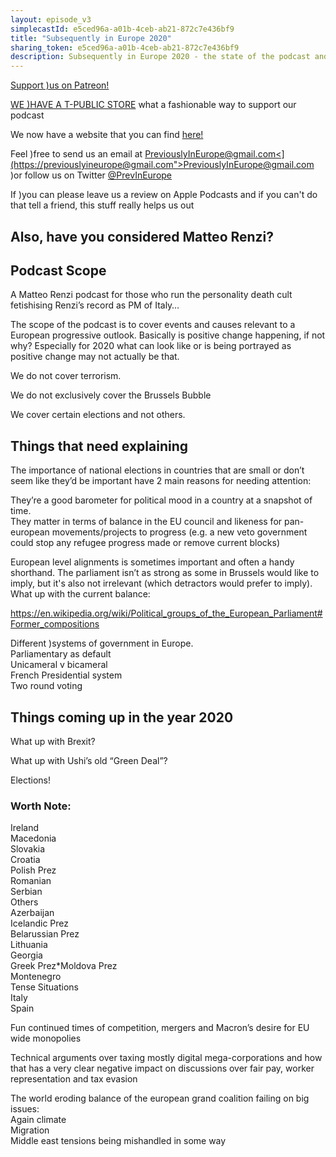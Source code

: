 ```yaml
---
layout: episode_v3
simplecastId: e5ced96a-a01b-4ceb-ab21-872c7e436bf9
title: "Subsequently in Europe 2020"
sharing_token: e5ced96a-a01b-4ceb-ab21-872c7e436bf9
description: Subsequently in Europe 2020 - the state of the podcast and what's coming up this year
---
```


<p><a href="[www.patreon.com](https://www.patreon.com/previouslyineurope">Support )us on Patreon!</a></p><p><a href="[www.teepublic.com](https://www.teepublic.com/user/previneurope">WE )HAVE A T-PUBLIC STORE</a> what a fashionable way to support our podcast</p><p>We now have a website that you can find <a href="[previouslyineurope.eu](http://previouslyineurope.eu/">here!</a></p><p>Feel )free to send us an email at <a href="[previouslyineurope@gmail.com">PreviouslyInEurope@gmail.com<](https://previouslyineurope@gmail.com">PreviouslyInEurope@gmail.com</a> )or follow us on Twitter <a href="[twitter.com](https://twitter.com/PrevInEurope">@PrevInEurope</a></p><p>If )you can please leave us a review on Apple Podcasts and if you can't do that tell a friend, this stuff really helps us out</p><h2>Also, have you considered Matteo Renzi?</h2><h2>Podcast Scope</h2><p>A Matteo Renzi podcast for those who run the personality death cult fetishising Renzi’s record as PM of Italy…</p><p>The scope of the podcast is to cover events and causes relevant to a European progressive outlook. Basically is positive change happening, if not why? Especially for 2020 what can look like or is being portrayed as positive change may not actually be that.</p><p>We do not cover terrorism.</p><p>We do not exclusively cover the Brussels Bubble</p><p>We cover certain elections and not others.</p><h2>Things that need explaining</h2><p>The importance of national elections in countries that are small or don’t seem like they’d be important have 2 main reasons for needing attention:</p><p>They’re a good barometer for political mood in a country at a snapshot of time.<br />They matter in terms of balance in the EU council and likeness for pan-european movements/projects to progress (e.g. a new veto government could stop any refugee progress made or remove current blocks)</p><p>European level alignments is sometimes important and often a handy shorthand. The parliament isn’t as strong as some in Brussels would like to imply, but it's also not irrelevant (which detractors would prefer to imply). What up with the current balance:</p><p><a href="[en.wikipedia.org](https://en.wikipedia.org/wiki/Political_groups_of_the_European_Parliament#Former_compositions">https://en.wikipedia.org/wiki/Political_groups_of_the_European_Parliament#Former_compositions</a></p><p>Different )systems of government in Europe.<br />Parliamentary as default<br />Unicameral v bicameral<br />French Presidential system<br />Two round voting</p><h2>Things coming up in the year 2020</h2><p>What up with Brexit?</p><p>What up with Ushi’s old “Green Deal”?</p><p>Elections!</p><h3>Worth Note:</h3><p>Ireland<br />Macedonia<br />Slovakia<br />Croatia<br />Polish Prez<br />Romanian<br />Serbian<br />Others<br />Azerbaijan<br />Icelandic Prez<br />Belarussian Prez<br />Lithuania<br />Georgia<br />Greek Prez*Moldova Prez<br />Montenegro<br />Tense Situations<br />Italy<br />Spain</p><p>Fun continued times of competition, mergers and Macron’s desire for EU wide monopolies</p><p>Technical arguments over taxing mostly digital mega-corporations and how that has a very clear negative impact on discussions over fair pay, worker representation and tax evasion</p><p>The world eroding balance of the european grand coalition failing on big issues:<br />Again climate<br />Migration<br />Middle east tensions being mishandled in some way</p>
